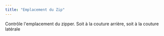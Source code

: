 ```yaml
---
title: "Emplacement du Zip"
---
```


Contrôle l'emplacement du zipper. Soit à la couture arrière, soit à la couture latérale





